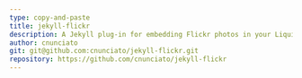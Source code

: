```yaml
---
type: copy-and-paste
title: jekyll-flickr
description: A Jekyll plug-in for embedding Flickr photos in your Liquid templates.
author: cnunciato
git: git@github.com:cnunciato/jekyll-flickr.git
repository: https://github.com/cnunciato/jekyll-flickr
---
```

